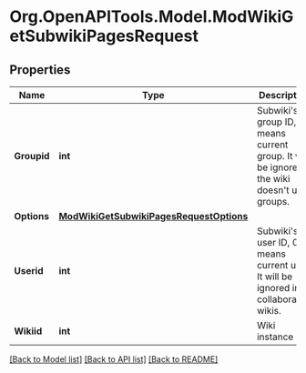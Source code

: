 # Org.OpenAPITools.Model.ModWikiGetSubwikiPagesRequest

## Properties

Name | Type | Description | Notes
------------ | ------------- | ------------- | -------------
**Groupid** | **int** | Subwiki&#39;s group ID, -1 means current group. It will be ignored if the wiki doesn&#39;t use groups. | [optional] [default to -1]
**Options** | [**ModWikiGetSubwikiPagesRequestOptions**](ModWikiGetSubwikiPagesRequestOptions.md) |  | [optional] 
**Userid** | **int** | Subwiki&#39;s user ID, 0 means current user. It will be ignored in collaborative wikis. | [optional] [default to 0]
**Wikiid** | **int** | Wiki instance ID. | 

[[Back to Model list]](../README.md#documentation-for-models) [[Back to API list]](../README.md#documentation-for-api-endpoints) [[Back to README]](../README.md)

